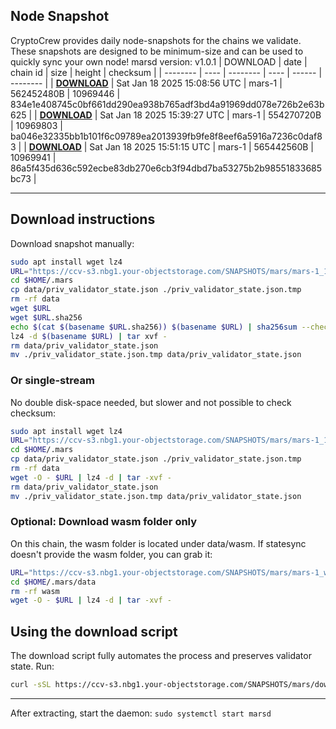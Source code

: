 ## Node Snapshot
CryptoCrew provides daily node-snapshots for the chains we validate. These snapshots are designed to be minimum-size and can be used to quickly sync your own node!
marsd version: v1.0.1
| DOWNLOAD | date | chain id | size | height | checksum |
| -------- | ---- | -------- | ---- | ------ | -------- |
| **[DOWNLOAD](https://ccv-s3.nbg1.your-objectstorage.com/SNAPSHOTS/mars/mars-1_10969446.tar.lz4)** | Sat Jan 18 2025 15:08:56 UTC | mars-1 | 562452480B | 10969446 | 834e1e408745c0bf661dd290ea938b765adf3bd4a91969dd078e726b2e63b625 |
| **[DOWNLOAD](https://ccv-s3.nbg1.your-objectstorage.com/SNAPSHOTS/mars/mars-1_10969803.tar.lz4)** | Sat Jan 18 2025 15:39:27 UTC | mars-1 | 554270720B | 10969803 | ba046e32335bb1b101f6c09789ea2013939fb9fe8f8eef6a5916a7236c0daf83 |
| **[DOWNLOAD](https://ccv-s3.nbg1.your-objectstorage.com/SNAPSHOTS/mars/mars-1_10969941.tar.lz4)** | Sat Jan 18 2025 15:51:15 UTC | mars-1 | 565442560B | 10969941 | 86a5f435d636c592ecbe83db270e6cb3f94dbd7ba53275b2b98551833685bc73 |

---

## Download instructions
Download snapshot manually:
```sh
sudo apt install wget lz4
URL="https://ccv-s3.nbg1.your-objectstorage.com/SNAPSHOTS/mars/mars-1_10969941.tar.lz4"
cd $HOME/.mars
cp data/priv_validator_state.json ./priv_validator_state.json.tmp
rm -rf data
wget $URL
wget $URL.sha256
echo $(cat $(basename $URL.sha256)) $(basename $URL) | sha256sum --check
lz4 -d $(basename $URL) | tar xvf -
rm data/priv_validator_state.json
mv ./priv_validator_state.json.tmp data/priv_validator_state.json
```

### Or single-stream
No double disk-space needed, but slower and not possible to check checksum:
```sh
sudo apt install wget lz4
URL="https://ccv-s3.nbg1.your-objectstorage.com/SNAPSHOTS/mars/mars-1_10969941.tar.lz4"
cd $HOME/.mars
cp data/priv_validator_state.json ./priv_validator_state.json.tmp
rm -rf data
wget -O - $URL | lz4 -d | tar -xvf -
rm data/priv_validator_state.json
mv ./priv_validator_state.json.tmp data/priv_validator_state.json
```
### Optional: Download wasm folder only
On this chain, the wasm folder is located under data/wasm. If statesync doesn't provide the wasm folder, you can grab it:
```sh
URL="https://ccv-s3.nbg1.your-objectstorage.com/SNAPSHOTS/mars/mars-1_wasm.tar.lz4"
cd $HOME/.mars/data
rm -rf wasm
wget -O - $URL | lz4 -d | tar -xvf -
```
## Using the download script
The download script fully automates the process and preserves validator state. Run:
```sh
curl -sSL https://ccv-s3.nbg1.your-objectstorage.com/SNAPSHOTS/mars/download_snapshot.sh | bash
```
---

After extracting, start the daemon:
`sudo systemctl start marsd`
